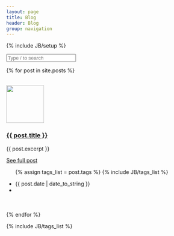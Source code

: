 ```yaml
---
layout: page
title: Blog
header: Blog
group: navigation
---
```

{% include JB/setup %}

<div>
    <input type="text" class="search-input" placeholder="Type / to search">
    <div class="results-container"></div>
</div>

{% for post in site.posts %}
<div class="panel">
    <div class="panel-body">
		<div class="row"> 
		<br>
			<div class="col-md-2 col-sm-3 text-center">
              <a class="story-img" href="{{ post.url }}"><img src="{{ post.thumbnail }}" style="width:100px;height:100px" class="img-thumbnail"></a>
            </div>
			<div class="col-md-10 col-sm-9">
              <h3><a href="{{ post.url }}">{{ post.title }}</a></h3>
				<div class="row">
					<div class="col-xs-9">
						<p>{{ post.excerpt }}</p>
						<a class="btn btn-default" href="{{ post.url }}">See full post</a>
						<a class="pull-right"> <div> <ul class="list-inline">{% assign tags_list = post.tags %} {% include JB/tags_list %}</ul></div></a>
						<ul class="list-inline"><li>{{ post.date | date_to_string }}</li><li><a href="#"><i class="glyphicon glyphicon-share"></i><!-- 12 --></a></li></ul>	
					</div>
                <div class="col-xs-3"></div>
              </div>
              <br><br>
            </div>	
		</div>
	</div>
</div>
{% endfor %}

{% include JB/tags_list %}
